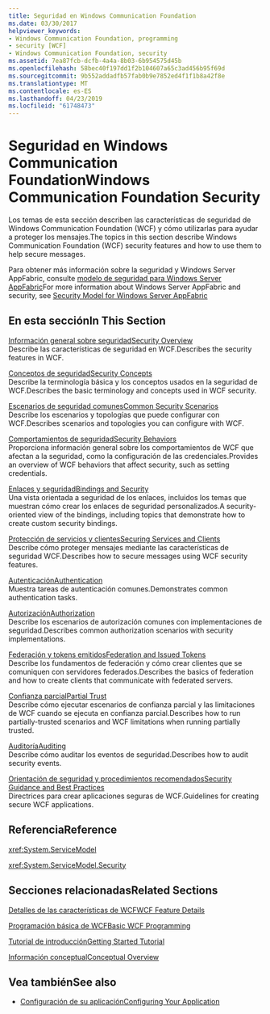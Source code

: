 ```yaml
---
title: Seguridad en Windows Communication Foundation
ms.date: 03/30/2017
helpviewer_keywords:
- Windows Communication Foundation, programming
- security [WCF]
- Windows Communication Foundation, security
ms.assetid: 7ea87fcb-dcfb-4a4a-8b03-6b954575d45b
ms.openlocfilehash: 58bec40f197dd1f2b104607a65c3ad456b95f69d
ms.sourcegitcommit: 9b552addadfb57fab0b9e7852ed4f1f1b8a42f8e
ms.translationtype: MT
ms.contentlocale: es-ES
ms.lasthandoff: 04/23/2019
ms.locfileid: "61748473"
---
```

# <a name="windows-communication-foundation-security"></a><span data-ttu-id="22e99-102">Seguridad en Windows Communication Foundation</span><span class="sxs-lookup"><span data-stu-id="22e99-102">Windows Communication Foundation Security</span></span>
<span data-ttu-id="22e99-103">Los temas de esta sección describen las características de seguridad de Windows Communication Foundation (WCF) y cómo utilizarlas para ayudar a proteger los mensajes.</span><span class="sxs-lookup"><span data-stu-id="22e99-103">The topics in this section describe Windows Communication Foundation (WCF) security features and how to use them to help secure messages.</span></span>  
  
 <span data-ttu-id="22e99-104">Para obtener más información sobre la seguridad y Windows Server AppFabric, consulte [modelo de seguridad para Windows Server AppFabric](https://go.microsoft.com/fwlink/?LinkID=201279&clcid=0x409)</span><span class="sxs-lookup"><span data-stu-id="22e99-104">For more information about Windows Server AppFabric and security, see [Security Model for Windows Server AppFabric](https://go.microsoft.com/fwlink/?LinkID=201279&clcid=0x409)</span></span>  
  
## <a name="in-this-section"></a><span data-ttu-id="22e99-105">En esta sección</span><span class="sxs-lookup"><span data-stu-id="22e99-105">In This Section</span></span>  
 [<span data-ttu-id="22e99-106">Información general sobre seguridad</span><span class="sxs-lookup"><span data-stu-id="22e99-106">Security Overview</span></span>](../../../../docs/framework/wcf/feature-details/security-overview.md)  
 <span data-ttu-id="22e99-107">Describe las características de seguridad en WCF.</span><span class="sxs-lookup"><span data-stu-id="22e99-107">Describes the security features in WCF.</span></span>  
  
 [<span data-ttu-id="22e99-108">Conceptos de seguridad</span><span class="sxs-lookup"><span data-stu-id="22e99-108">Security Concepts</span></span>](../../../../docs/framework/wcf/feature-details/security-concepts.md)  
 <span data-ttu-id="22e99-109">Describe la terminología básica y los conceptos usados en la seguridad de WCF.</span><span class="sxs-lookup"><span data-stu-id="22e99-109">Describes the basic terminology and concepts used in WCF security.</span></span>  
  
 [<span data-ttu-id="22e99-110">Escenarios de seguridad comunes</span><span class="sxs-lookup"><span data-stu-id="22e99-110">Common Security Scenarios</span></span>](../../../../docs/framework/wcf/feature-details/common-security-scenarios.md)  
 <span data-ttu-id="22e99-111">Describe los escenarios y topologías que puede configurar con WCF.</span><span class="sxs-lookup"><span data-stu-id="22e99-111">Describes scenarios and topologies you can configure with WCF.</span></span>  
  
 [<span data-ttu-id="22e99-112">Comportamientos de seguridad</span><span class="sxs-lookup"><span data-stu-id="22e99-112">Security Behaviors</span></span>](../../../../docs/framework/wcf/feature-details/security-behaviors-in-wcf.md)  
 <span data-ttu-id="22e99-113">Proporciona información general sobre los comportamientos de WCF que afectan a la seguridad, como la configuración de las credenciales.</span><span class="sxs-lookup"><span data-stu-id="22e99-113">Provides an overview of WCF behaviors that affect security, such as setting credentials.</span></span>  
  
 [<span data-ttu-id="22e99-114">Enlaces y seguridad</span><span class="sxs-lookup"><span data-stu-id="22e99-114">Bindings and Security</span></span>](../../../../docs/framework/wcf/feature-details/bindings-and-security.md)  
 <span data-ttu-id="22e99-115">Una vista orientada a seguridad de los enlaces, incluidos los temas que muestran cómo crear los enlaces de seguridad personalizados.</span><span class="sxs-lookup"><span data-stu-id="22e99-115">A security-oriented view of the bindings, including topics that demonstrate how to create custom security bindings.</span></span>  
  
 [<span data-ttu-id="22e99-116">Protección de servicios y clientes</span><span class="sxs-lookup"><span data-stu-id="22e99-116">Securing Services and Clients</span></span>](../../../../docs/framework/wcf/feature-details/securing-services-and-clients.md)  
 <span data-ttu-id="22e99-117">Describe cómo proteger mensajes mediante las características de seguridad WCF.</span><span class="sxs-lookup"><span data-stu-id="22e99-117">Describes how to secure messages using WCF security features.</span></span>  
  
 [<span data-ttu-id="22e99-118">Autenticación</span><span class="sxs-lookup"><span data-stu-id="22e99-118">Authentication</span></span>](../../../../docs/framework/wcf/feature-details/authentication-in-wcf.md)  
 <span data-ttu-id="22e99-119">Muestra tareas de autenticación comunes.</span><span class="sxs-lookup"><span data-stu-id="22e99-119">Demonstrates common authentication tasks.</span></span>  
  
 [<span data-ttu-id="22e99-120">Autorización</span><span class="sxs-lookup"><span data-stu-id="22e99-120">Authorization</span></span>](../../../../docs/framework/wcf/feature-details/authorization-in-wcf.md)  
 <span data-ttu-id="22e99-121">Describe los escenarios de autorización comunes con implementaciones de seguridad.</span><span class="sxs-lookup"><span data-stu-id="22e99-121">Describes common authorization scenarios with security implementations.</span></span>  
  
 [<span data-ttu-id="22e99-122">Federación y tokens emitidos</span><span class="sxs-lookup"><span data-stu-id="22e99-122">Federation and Issued Tokens</span></span>](../../../../docs/framework/wcf/feature-details/federation-and-issued-tokens.md)  
 <span data-ttu-id="22e99-123">Describe los fundamentos de federación y cómo crear clientes que se comuniquen con servidores federados.</span><span class="sxs-lookup"><span data-stu-id="22e99-123">Describes the basics of federation and how to create clients that communicate with federated servers.</span></span>  
  
 [<span data-ttu-id="22e99-124">Confianza parcial</span><span class="sxs-lookup"><span data-stu-id="22e99-124">Partial Trust</span></span>](../../../../docs/framework/wcf/feature-details/partial-trust.md)  
 <span data-ttu-id="22e99-125">Describe cómo ejecutar escenarios de confianza parcial y las limitaciones de WCF cuando se ejecuta en confianza parcial.</span><span class="sxs-lookup"><span data-stu-id="22e99-125">Describes how to run partially-trusted scenarios and WCF limitations when running partially trusted.</span></span>  
  
 [<span data-ttu-id="22e99-126">Auditoría</span><span class="sxs-lookup"><span data-stu-id="22e99-126">Auditing</span></span>](../../../../docs/framework/wcf/feature-details/auditing-security-events.md)  
 <span data-ttu-id="22e99-127">Describe cómo auditar los eventos de seguridad.</span><span class="sxs-lookup"><span data-stu-id="22e99-127">Describes how to audit security events.</span></span>  
  
 [<span data-ttu-id="22e99-128">Orientación de seguridad y procedimientos recomendados</span><span class="sxs-lookup"><span data-stu-id="22e99-128">Security Guidance and Best Practices</span></span>](../../../../docs/framework/wcf/feature-details/security-guidance-and-best-practices.md)  
 <span data-ttu-id="22e99-129">Directrices para crear aplicaciones seguras de WCF.</span><span class="sxs-lookup"><span data-stu-id="22e99-129">Guidelines for creating secure WCF applications.</span></span>  
  
## <a name="reference"></a><span data-ttu-id="22e99-130">Referencia</span><span class="sxs-lookup"><span data-stu-id="22e99-130">Reference</span></span>  
 <xref:System.ServiceModel>  
  
 <xref:System.ServiceModel.Security>  
  
## <a name="related-sections"></a><span data-ttu-id="22e99-131">Secciones relacionadas</span><span class="sxs-lookup"><span data-stu-id="22e99-131">Related Sections</span></span>  
 [<span data-ttu-id="22e99-132">Detalles de las características de WCF</span><span class="sxs-lookup"><span data-stu-id="22e99-132">WCF Feature Details</span></span>](../../../../docs/framework/wcf/feature-details/index.md)  
  
 [<span data-ttu-id="22e99-133">Programación básica de WCF</span><span class="sxs-lookup"><span data-stu-id="22e99-133">Basic WCF Programming</span></span>](../../../../docs/framework/wcf/basic-wcf-programming.md)  
  
 [<span data-ttu-id="22e99-134">Tutorial de introducción</span><span class="sxs-lookup"><span data-stu-id="22e99-134">Getting Started Tutorial</span></span>](../../../../docs/framework/wcf/getting-started-tutorial.md)  
  
 [<span data-ttu-id="22e99-135">Información conceptual</span><span class="sxs-lookup"><span data-stu-id="22e99-135">Conceptual Overview</span></span>](../../../../docs/framework/wcf/conceptual-overview.md)  
  
## <a name="see-also"></a><span data-ttu-id="22e99-136">Vea también</span><span class="sxs-lookup"><span data-stu-id="22e99-136">See also</span></span>

- [<span data-ttu-id="22e99-137">Configuración de su aplicación</span><span class="sxs-lookup"><span data-stu-id="22e99-137">Configuring Your Application</span></span>](../../../../docs/framework/wcf/diagnostics/configuring-your-application.md)
